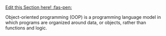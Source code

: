 <!-- DO NOT DELETE THIS LINK --> 
[Edit this Section here! :fas-pen:](https://github.com/nus-cs-2030/ay1920-s2/edit/master/contents/textbook/lecture01/oopIntroduction/definition.md)
<!-- DO NOT DELETE THIS LINK --> 

Object-oriented programming (OOP) is a programming language model in which programs are organized around data, or objects, rather than functions and logic. 
